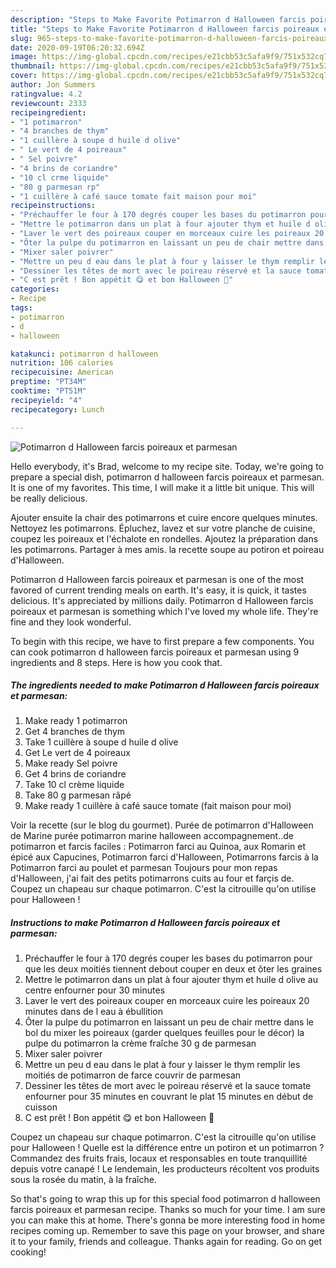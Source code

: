 ```yaml
---
description: "Steps to Make Favorite Potimarron d Halloween farcis poireaux et parmesan"
title: "Steps to Make Favorite Potimarron d Halloween farcis poireaux et parmesan"
slug: 965-steps-to-make-favorite-potimarron-d-halloween-farcis-poireaux-et-parmesan
date: 2020-09-19T06:20:32.694Z
image: https://img-global.cpcdn.com/recipes/e21cbb53c5afa9f9/751x532cq70/potimarron-d-halloween-farcis-poireaux-et-parmesan-photo-principale-de-la-recette.jpg
thumbnail: https://img-global.cpcdn.com/recipes/e21cbb53c5afa9f9/751x532cq70/potimarron-d-halloween-farcis-poireaux-et-parmesan-photo-principale-de-la-recette.jpg
cover: https://img-global.cpcdn.com/recipes/e21cbb53c5afa9f9/751x532cq70/potimarron-d-halloween-farcis-poireaux-et-parmesan-photo-principale-de-la-recette.jpg
author: Jon Summers
ratingvalue: 4.2
reviewcount: 2333
recipeingredient:
- "1 potimarron"
- "4 branches de thym"
- "1 cuillère à soupe d huile d olive"
- " Le vert de 4 poireaux"
- " Sel poivre"
- "4 brins de coriandre"
- "10 cl crme liquide"
- "80 g parmesan rp"
- "1 cuillère à café sauce tomate fait maison pour moi"
recipeinstructions:
- "Préchauffer le four à 170 degrés couper les bases du potimarron pour que les deux moitiés tiennent debout couper en deux et ôter les graines"
- "Mettre le potimarron dans un plat à four ajouter thym et huile d olive au centre enfourner pour 30 minutes"
- "Laver le vert des poireaux couper en morceaux cuire les poireaux 20 minutes dans de l eau à ébullition"
- "Ôter la pulpe du potimarron en laissant un peu de chair mettre dans le bol du mixer les poireaux (garder quelques feuilles pour le décor) la pulpe du potimarron la crème fraîche 30 g de parmesan"
- "Mixer saler poivrer"
- "Mettre un peu d eau dans le plat à four y laisser le thym remplir les moitiés de potimarron de farce couvrir de parmesan"
- "Dessiner les têtes de mort avec le poireau réservé et la sauce tomate enfourner pour 35 minutes en couvrant le plat 15 minutes en début de cuisson"
- "C est prêt ! Bon appétit 😋 et bon Halloween 🎃"
categories:
- Recipe
tags:
- potimarron
- d
- halloween

katakunci: potimarron d halloween 
nutrition: 106 calories
recipecuisine: American
preptime: "PT34M"
cooktime: "PT51M"
recipeyield: "4"
recipecategory: Lunch

---
```



![Potimarron d Halloween farcis poireaux et parmesan](https://img-global.cpcdn.com/recipes/e21cbb53c5afa9f9/751x532cq70/potimarron-d-halloween-farcis-poireaux-et-parmesan-photo-principale-de-la-recette.jpg)

Hello everybody, it's Brad, welcome to my recipe site. Today, we're going to prepare a special dish, potimarron d halloween farcis poireaux et parmesan. It is one of my favorites. This time, I will make it a little bit unique. This will be really delicious.

Ajouter ensuite la chair des potimarrons et cuire encore quelques minutes. Nettoyez les potimarrons. Épluchez, lavez et sur votre planche de cuisine, coupez les poireaux et l&#39;échalote en rondelles. Ajoutez la préparation dans les potimarrons. Partager à mes amis. la recette soupe au potiron et poireau d&#39;Halloween.

Potimarron d Halloween farcis poireaux et parmesan is one of the most favored of current trending meals on earth. It's easy, it is quick, it tastes delicious. It's appreciated by millions daily. Potimarron d Halloween farcis poireaux et parmesan is something which I've loved my whole life. They're fine and they look wonderful.


To begin with this recipe, we have to first prepare a few components. You can cook potimarron d halloween farcis poireaux et parmesan using 9 ingredients and 8 steps. Here is how you cook that.

<!--inarticleads1-->

##### The ingredients needed to make Potimarron d Halloween farcis poireaux et parmesan:

1. Make ready 1 potimarron
1. Get 4 branches de thym
1. Take 1 cuillère à soupe d huile d olive
1. Get  Le vert de 4 poireaux
1. Make ready  Sel poivre
1. Get 4 brins de coriandre
1. Take 10 cl crème liquide
1. Take 80 g parmesan râpé
1. Make ready 1 cuillère à café sauce tomate (fait maison pour moi)


Voir la recette (sur le blog du gourmet). Purée de potimarron d&#39;Halloween de Marine purée potimarron marine halloween accompagnement..de potimarron et farcis faciles : Potimarron farci au Quinoa, aux Romarin et épicé aux Capucines, Potimarron farci d&#39;Halloween, Potimarrons farcis à la Potimarron farci au poulet et parmesan Toujours pour mon repas d&#39;Halloween, j&#39;ai fait des petits potimarrons cuits au four et farçis de. Coupez un chapeau sur chaque potimarron. C&#39;est la citrouille qu&#39;on utilise pour Halloween ! 

<!--inarticleads2-->

##### Instructions to make Potimarron d Halloween farcis poireaux et parmesan:

1. Préchauffer le four à 170 degrés couper les bases du potimarron pour que les deux moitiés tiennent debout couper en deux et ôter les graines
1. Mettre le potimarron dans un plat à four ajouter thym et huile d olive au centre enfourner pour 30 minutes
1. Laver le vert des poireaux couper en morceaux cuire les poireaux 20 minutes dans de l eau à ébullition
1. Ôter la pulpe du potimarron en laissant un peu de chair mettre dans le bol du mixer les poireaux (garder quelques feuilles pour le décor) la pulpe du potimarron la crème fraîche 30 g de parmesan
1. Mixer saler poivrer
1. Mettre un peu d eau dans le plat à four y laisser le thym remplir les moitiés de potimarron de farce couvrir de parmesan
1. Dessiner les têtes de mort avec le poireau réservé et la sauce tomate enfourner pour 35 minutes en couvrant le plat 15 minutes en début de cuisson
1. C est prêt ! Bon appétit 😋 et bon Halloween 🎃


Coupez un chapeau sur chaque potimarron. C&#39;est la citrouille qu&#39;on utilise pour Halloween ! Quelle est la différence entre un potiron et un potimarron ? Commandez des fruits frais, locaux et responsables en toute tranquillité depuis votre canapé ! Le lendemain, les producteurs récoltent vos produits sous la rosée du matin, à la fraîche. 

So that's going to wrap this up for this special food potimarron d halloween farcis poireaux et parmesan recipe. Thanks so much for your time. I am sure you can make this at home. There's gonna be more interesting food in home recipes coming up. Remember to save this page on your browser, and share it to your family, friends and colleague. Thanks again for reading. Go on get cooking!
